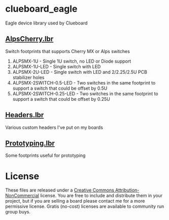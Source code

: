 # clueboard_eagle

Eagle device library used by Clueboard

## [AlpsCherry.lbr](AlpsCherry.lbr) 

Switch footprints that supports Cherry MX or Alps switches

1. ALPSMX-1U - Single 1U switch, no LED or Diode support
2. ALPSMX-1U-LED - Single switch with LED
3. ALPSMX-2U-LED - Single switch with LED and 2/2.25/2.5U PCB stabilizer holes
4. ALPSMX-2SWITCH-0.5-LED - Two switches in the same footprint to support a switch that could be offset by 0.5U
5. ALPSMX-2SWITCH-0.25-LED - Two switches in the same footprint to support a switch that could be offset by 0.25U

## [Headers.lbr](Headers.lbr)

Various custom headers I've put on my boards

## [Prototyping.lbr](Prototyping.lbr)

Some footprints useful for prototyping

# License

These files are released under a [Creative Commons Attribution-NonCommercial](LICENSE.md) license. You are free to include and distribute them in your project, but if you are selling a board please contact me for a more permissive license. Gratis (no-cost) licenses are available to community run group buys.
